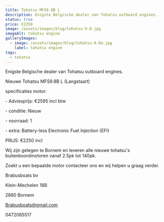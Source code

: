 ```yaml
---
title: Tohatsu MFS9.8B L
description: Enigste Belgische dealer van Tohatsu outboard engines.
status: true
price: €2250
image: /assets/images/blog/tohatsu-9.8.jpg
imageAlt: tohatsu engine
galleryImages:
  - image: /assets/images/blog/tohatsu-9.8a.jpg
    label: tohatsu engine
tags:
  - tohatsu
---
```

Enigste Belgische dealer van Tohatsu outboard engines.



Nieuwe Tohatsu MFS9.8B L (Langstaart)



specificaties motor:



\- Adviesprijs: €2595 incl btw

\- conditie: Nieuw

\- voorraad: 1

\- extra: Battery-less Electronic Fuel Injection (EFI)



PRIJS: €2250 incl



Wij zijn gelegen te Bornem en leveren alle nieuwe tohatsu's buitenboordmotoren vanaf 2.5pk tot 140pk.



Zoekt u een bepaalde motor contacteer ons en wij helpen u graag verder.





Brabusboats bv

Klein-Mechelen 18B

2880 Bornem

Brabusboats@gmail.com

0472065517
